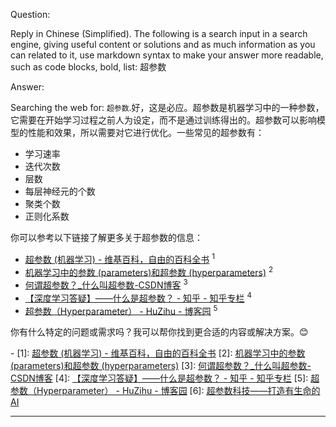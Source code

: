 Question:

Reply in Chinese (Simplified).
The following is a search input in a search engine, giving useful content or solutions and as much information as you can related to it, use markdown syntax to make your answer more readable, such as code blocks, bold, list:
超参数

Answer:

Searching the web for: `超参数`.好，这是必应。超参数是机器学习中的一种参数，它需要在开始学习过程之前人为设定，而不是通过训练得出的。超参数可以影响模型的性能和效果，所以需要对它进行优化。一些常见的超参数有：

- 学习速率
- 迭代次数
- 层数
- 每层神经元的个数
- 聚类个数
- 正则化系数

你可以参考以下链接了解更多关于超参数的信息：

- [超参数 (机器学习) - 维基百科，自由的百科全书](https://zh.wikipedia.org/wiki/%E8%B6%85%E5%8F%82%E6%95%B0_%28%E6%9C%BA%E5%99%A8%E5%AD%A6%E4%B9%A0%29) <sup>1</sup>
- [机器学习中的参数 (parameters)和超参数 (hyperparameters)](https://www.plob.org/article/13426.html) <sup>2</sup>
- [何谓超参数？_什么叫超参数-CSDN博客](https://blog.csdn.net/u011501388/article/details/78447839) <sup>3</sup>
- [【深度学习答疑】——什么是超参数？ - 知乎 - 知乎专栏](https://zhuanlan.zhihu.com/p/78137628) <sup>4</sup>
- [超参数（Hyperparameter） - HuZihu - 博客园](https://www.cnblogs.com/HuZihu/p/10641972.html) <sup>5</sup>

你有什么特定的问题或需求吗？我可以帮你找到更合适的内容或解决方案。😊

\-
\[1]: [超参数 (机器学习) - 维基百科，自由的百科全书](https://zh.wikipedia.org/wiki/%E8%B6%85%E5%8F%82%E6%95%B0_%28%E6%9C%BA%E5%99%A8%E5%AD%A6%E4%B9%A0%29)
\[2]: [机器学习中的参数 (parameters)和超参数 (hyperparameters)](https://www.plob.org/article/13426.html)
\[3]: [何谓超参数？_什么叫超参数-CSDN博客](https://blog.csdn.net/u011501388/article/details/78447839)
\[4]: [【深度学习答疑】——什么是超参数？ - 知乎 - 知乎专栏](https://zhuanlan.zhihu.com/p/78137628)
\[5]: [超参数（Hyperparameter） - HuZihu - 博客园](https://www.cnblogs.com/HuZihu/p/10641972.html)
\[6]: [超参数科技——打造有生命的AI](https://www.chaocanshu.cn/)

<hr/>

